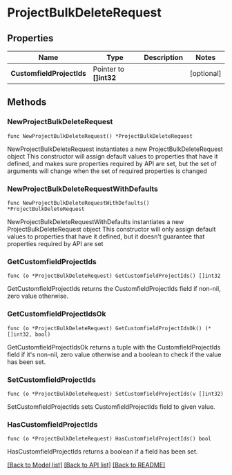 # ProjectBulkDeleteRequest

## Properties

Name | Type | Description | Notes
------------ | ------------- | ------------- | -------------
**CustomfieldProjectIds** | Pointer to **[]int32** |  | [optional] 

## Methods

### NewProjectBulkDeleteRequest

`func NewProjectBulkDeleteRequest() *ProjectBulkDeleteRequest`

NewProjectBulkDeleteRequest instantiates a new ProjectBulkDeleteRequest object
This constructor will assign default values to properties that have it defined,
and makes sure properties required by API are set, but the set of arguments
will change when the set of required properties is changed

### NewProjectBulkDeleteRequestWithDefaults

`func NewProjectBulkDeleteRequestWithDefaults() *ProjectBulkDeleteRequest`

NewProjectBulkDeleteRequestWithDefaults instantiates a new ProjectBulkDeleteRequest object
This constructor will only assign default values to properties that have it defined,
but it doesn't guarantee that properties required by API are set

### GetCustomfieldProjectIds

`func (o *ProjectBulkDeleteRequest) GetCustomfieldProjectIds() []int32`

GetCustomfieldProjectIds returns the CustomfieldProjectIds field if non-nil, zero value otherwise.

### GetCustomfieldProjectIdsOk

`func (o *ProjectBulkDeleteRequest) GetCustomfieldProjectIdsOk() (*[]int32, bool)`

GetCustomfieldProjectIdsOk returns a tuple with the CustomfieldProjectIds field if it's non-nil, zero value otherwise
and a boolean to check if the value has been set.

### SetCustomfieldProjectIds

`func (o *ProjectBulkDeleteRequest) SetCustomfieldProjectIds(v []int32)`

SetCustomfieldProjectIds sets CustomfieldProjectIds field to given value.

### HasCustomfieldProjectIds

`func (o *ProjectBulkDeleteRequest) HasCustomfieldProjectIds() bool`

HasCustomfieldProjectIds returns a boolean if a field has been set.


[[Back to Model list]](../README.md#documentation-for-models) [[Back to API list]](../README.md#documentation-for-api-endpoints) [[Back to README]](../README.md)


